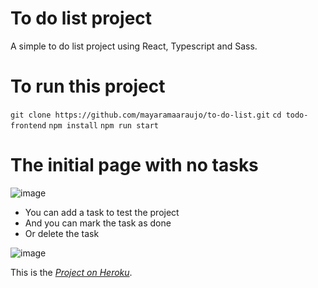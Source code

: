 # To do list project
A simple to do list project using React, Typescript and Sass.

# To run this project
`git clone https://github.com/mayaramaaraujo/to-do-list.git`
`cd todo-frontend`
`npm install`
`npm run start`

# The initial page with no tasks
![image](https://user-images.githubusercontent.com/63872581/169814014-e87c6971-ffe5-4e21-9d81-b06cc32aeb0c.png)

- You can add a task to test the project
- And you can mark the task as done
- Or delete the task

![image](https://user-images.githubusercontent.com/63872581/169814394-1d9d0969-0ad9-4391-9eb0-1b72728b808b.png)


This is the *[Project on Heroku](https://todolist-frontend-1.herokuapp.com/)*.



